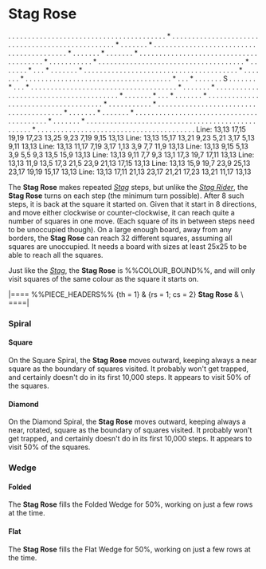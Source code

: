 # Stag Rose

<div class = "movement">
. . . . . . . . . . . . . . . . . . . . . . . . . . .
. . . . . . . . . . . . . * . . . . . . . . . . . . .
. . . . . . . . . . . . . . . . . . . . . . . . . . .
. . . . . . . . . * . . . . . . . * . . . . . . . . .
. . . . . . . . . . . . . . . . . . . . . . . . . . .
. . . . . * . . . . . . . * . . . . . . . * . . . . .
. . . . . . . . . . . . . . . . . . . . . . . . . . .
. . . . . . . * . . . . . . . . . . . * . . . . . . .
. . . . . . . . . . . . . . . . . . . . . . . . . . .
. . . * . . . . . . . * . . . * . . . . . . . * . . .
. . . . . . . . . . . . . . . . . . . . . . . . . . .
. . . . . . . . . * . . . . . . . * . . . . . . . . .
. . . . . . . . . . . . . . . . . . . . . . . . . . .
. * . . . * . . . . . . . S . . . . . . . * . . . * .
. . . . . . . . . . . . . . . . . . . . . . . . . . .
. . . . . . . . . * . . . . . . . * . . . . . . . . .
. . . . . . . . . . . . . . . . . . . . . . . . . . .
. . . * . . . . . . . * . . . * . . . . . . . * . . .
. . . . . . . . . . . . . . . . . . . . . . . . . . .
. . . . . . . * . . . . . . . . . . . * . . . . . . .
. . . . . . . . . . . . . . . . . . . . . . . . . . .
. . . . . * . . . . . . . * . . . . . . . * . . . . .
. . . . . . . . . . . . . . . . . . . . . . . . . . .
. . . . . . . . . * . . . . . . . * . . . . . . . . .
. . . . . . . . . . . . . . . . . . . . . . . . . . .
. . . . . . . . . . . . . * . . . . . . . . . . . . .
. . . . . . . . . . . . . . . . . . . . . . . . . . .
Line: 13,13 17,15 19,19 17,23 13,25  9,23  7,19  9,15 13,13
Line: 13,13 15,17 13,21  9,23  5,21  3,17  5,13  9,11 13,13
Line: 13,13 11,17  7,19  3,17  1,13  3,9   7,7  11,9  13,13
Line: 13,13  9,15  5,13  3,9   5,5   9,3  13,5  15,9  13,13
Line: 13,13  9,11  7,7   9,3  13,1  17,3  19,7  17,11 13,13
Line: 13,13 11,9  13,5  17,3  21,5  23,9  21,13 17,15 13,13
Line: 13,13 15,9  19,7  23,9  25,13 23,17 19,19 15,17 13,13
Line: 13,13 17,11 21,13 23,17 21,21 17,23 13,21 11,17 13,13
</div>


The **Stag Rose** makes repeated [*Stag*](stag.html) steps, but unlike the 
[*Stag Rider*](stag_rider.html), the **Stag Rose** turns on each step
(the minimum turn possible). After 8 such steps, it is back at
the square it started on. Given that it start in 8 directions,
and move either clockwise or counter-clockwise, it can reach
quite a number of squares in one move. (Each square of its in between
steps need to be unoccupied though). On a large enough board, away from 
any borders, the **Stag Rose** can reach 32 different squares, assuming
all squares are unoccupied. It needs a board with sizes at least 25x25 
to be able to reach all the squares.

Just like the [*Stag*](stag.html), the
**Stag Rose** is %%COLOUR_BOUND%%, and will only visit squares of the
same colour as the square it starts on.

|====
%%PIECE_HEADERS%%
  {th = 1}
& {rs = 1; cs = 2}
            **Stag Rose**
&           \\
====|
      
### Spiral

#### Square

On the Square Spiral, the **Stag Rose** moves outward, keeping always a 
near square as the boundary of squares visited. It probably won't
get trapped, and certainly doesn't do in its first 10,000 steps.
It appears to visit 50% of the squares.

#### Diamond

On the Diamond Spiral, the **Stag Rose** moves outward, keeping always a 
near, rotated, square as the boundary of squares visited. It probably won't
get trapped, and certainly doesn't do in its first 10,000 steps.
It appears to visit 50% of the squares.

### Wedge

#### Folded

The **Stag Rose** fills the Folded Wedge for 50%, working on just
a few rows at the time.

#### Flat

The **Stag Rose** fills the Flat Wedge for 50%, working on just
a few rows at the time.

